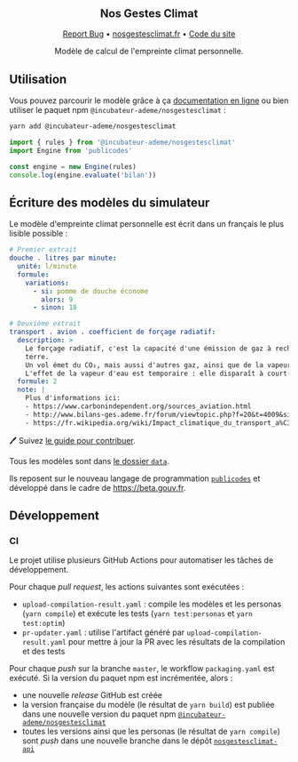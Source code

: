 <div align="center">
  <h3 align="center">
	<big>Nos Gestes Climat</big>
  </h3>
  <p align="center">
   <a href="https://github.com/incubateur-ademe/nosgestesclimat/issues">Report Bug</a>
   •
   <a href="https://nogestesclimat.fr">nosgestesclimat.fr</a>
   •
   <a href="https://github.com/incubateur-ademe/nosgestesclimat-site-nextjs">Code du site</a>
  </p>

<!-- ![CI][ci-link] ![NPM][npm-link] -->

Modèle de calcul de l'empreinte climat personnelle.

</div>

## Utilisation

Vous pouvez parcourir le modèle grâce à ça [documentation en
ligne](https://nosgestesclimat.fr/documentation) ou bien utiliser le paquet npm
`@incubateur-ademe/nosgestesclimat` :

```sh
yarn add @incubateur-ademe/nosgestesclimat
```

```ts
import { rules } from '@incubateur-ademe/nosgestesclimat'
import Engine from 'publicodes'

const engine = new Engine(rules)
console.log(engine.evaluate('bilan'))
```

## Écriture des modèles du simulateur

Le modèle d'empreinte climat personnelle est écrit dans un français le plus
lisible possible :

```yaml
# Premier extrait
douche . litres par minute:
  unité: l/minute
  formule:
    variations:
      - si: pomme de douche économe
        alors: 9
      - sinon: 18

# Deuxième extrait
transport . avion . coefficient de forçage radiatif:
  description: >
    Le forçage radiatif, c'est la capacité d'une émission de gaz à rechauffer la
    terre.
    Un vol émet du CO₂, mais aussi d'autres gaz, ainsi que de la vapeur libérée en haute altitude. Le forçage radiatif de ces émissions est conséquent et doit donc être pris en compte, mais c'est une estimation très compliquée.
    L'effet de la vapeur d'eau est temporaire : elle disparaît à court-terme par rapport au CO₂ qui reste très longtemps présent. Son effet n'en reste pas moins massif.
  formule: 2
  note: |
    Plus d'informations ici:
    - https://www.carbonindependent.org/sources_aviation.html
    - http://www.bilans-ges.ademe.fr/forum/viewtopic.php?f=20&t=4009&sid=dea7e08c81c2f723b803d27e7e2a8797
    - https://fr.wikipedia.org/wiki/Impact_climatique_du_transport_a%C3%A9rien#Pond%C3%A9ration_des_%C3%A9missions
```

:pen: Suivez [le guide pour
contribuer](https://github.com/incubateur-ademe/nosgestesclimat/blob/master/CONTRIBUTING.md).

Tous les modèles sont dans [le dossier
`data`](https://github.com/incubateur-ademe/nosgestesclimat/tree/master/data).

Ils reposent sur le nouveau langage de programmation
[`publicodes`](https://publi.codes) et développé dans le cadre de
https://beta.gouv.fr.

## Développement

### CI

Le projet utilise plusieurs GitHub Actions pour automatiser les tâches de
développement.

Pour chaque _pull request_, les actions suivantes sont exécutées :

- `upload-compilation-result.yaml` : compile les modèles et les personas (`yarn compile`) et exécute
  les tests (`yarn test:personas` et `yarn test:optim`)
- `pr-updater.yaml` : utilise l'artifact généré par
  `upload-compilation-result.yaml` pour mettre à jour la PR avec les résultats
  de la compilation et des tests

Pour chaque _push_ sur la branche `master`, le workflow `packaging.yaml` est exécuté.
Si la version du paquet npm est incrémentée, alors :

- une nouvelle _release_ GitHub est créée
- la version française du modèle (le résultat de `yarn build`) est publiée dans
  une nouvelle version du paquet npm
  [`@incubateur-ademe/nosgestesclimat`](https://www.npmjs.com/package/@incubateur-ademe/nosgestesclimat)
- toutes les versions ainsi que les personas (le résultat de `yarn compile`)
  sont _push_ dans une nouvelle branche dans le dépôt
  [`nosgestesclimat-api`](https://github.com/incubateur-ademe/nosgestesclimat-api)
